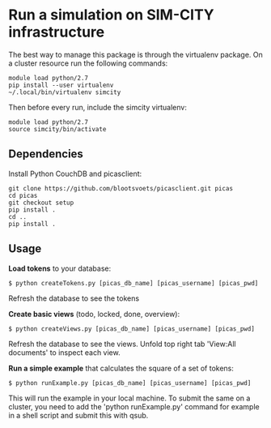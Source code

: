 # Run a simulation on SIM-CITY infrastructure

The best way to manage this package is through the virtualenv package. On a
cluster resource run the following commands:

    module load python/2.7
    pip install --user virtualenv
    ~/.local/bin/virtualenv simcity

Then before every run, include the simcity virtualenv:

    module load python/2.7
    source simcity/bin/activate

## Dependencies

Install Python CouchDB and picasclient:

	git clone https://github.com/blootsvoets/picasclient.git picas
    cd picas
    git checkout setup
    pip install .
    cd ..
	pip install .

## Usage

**Load tokens** to your database: 

	$ python createTokens.py [picas_db_name] [picas_username] [picas_pwd]

Refresh the database to see the tokens

**Create basic views** (todo, locked, done, overview):

	$ python createViews.py [picas_db_name] [picas_username] [picas_pwd]

Refresh the database to see the views. Unfold top right tab 'View:All
documents' to inspect each view.

**Run a simple example** that calculates the square of a set of tokens:
   
	$ python runExample.py [picas_db_name] [picas_username] [picas_pwd]
   
This will run the example in your local machine. To submit the same on a
cluster, you need to add the 'python runExample.py' command for example in a
shell script and submit this with qsub.
